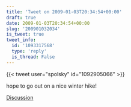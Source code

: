 ```yaml
---
title: 'Tweet on 2009-01-03T20:34:54+00:00'
draft: true
date: 2009-01-03T20:34:54+00:00
slug: '200901032034'
is_tweet: true
tweet_info:
  id: '1093317568'
  type: 'reply'
  is_thread: False
---
```




{{< tweet user="spolsky" id="1092905066" >}}

hope to go out on a nice winter hike!

[Discussion](https://x.com/sytelus/status/1093317568)
